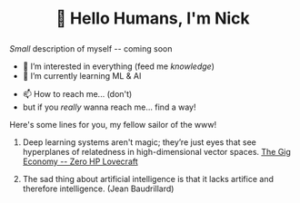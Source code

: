 # <p align="center"> 👋 Hello Humans, I'm Nick </p>


_Small_ description of myself -- coming soon

- 👀 I’m interested in everything (feed me _knowledge_)
- 🌱 I’m currently learning ML & AI
<!--- visibility="hidden">💞️ I’m looking to collaborate on...--->
- 📫 How to reach me... (don't)
- but if you _really_ wanna reach me... find a way!

<!---
nik-ashely/nik-ashely is a ✨ special ✨ repository because its `README.md` (this file) appears on your GitHub profile.
You can click the Preview link to take a look at your changes.
--->

Here's some lines for you, my fellow sailor of the www!

1. Deep learning systems aren't magic; they’re just eyes that see hyperplanes of relatedness in high-dimensional vector spaces.
[The Gig Economy -- Zero HP Lovecraft](https://zerohplovecraft.substack.com/p/the-gig-economy)

2. The sad thing about artificial intelligence is that it lacks artifice and therefore intelligence. (Jean Baudrillard)
